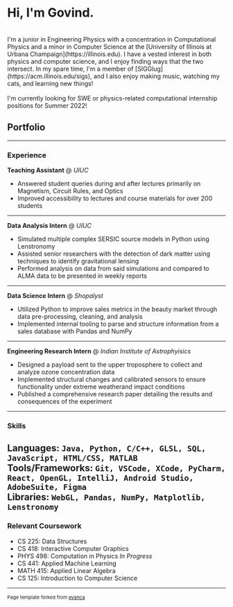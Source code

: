 # Hi, I'm Govind.
<br>
I'm a junior in Engineering Physics with a concentration in Computational Physics and a minor in Computer Science at the [University of Illinois at Urbana Champaign](https://illinois.edu). I have a vested interest in both physics and computer science, and I enjoy finding ways that the two intersect. In my spare time, I'm a member of [SIGGlug](https://acm.illinois.edu/sigs), and I also enjoy making music, watching my cats, and learning new things!
<br><br>
I'm currently looking for SWE or physics-related computational internship positions for Summer 2022! 

## Portfolio

---

### Experience

**Teaching Assistant** @ _UIUC_
<br>
 - Answered student queries during and after lectures primarily on Magnetism, Circuit Rules, and Optics
 - Improved accessibility to lectures and course materials for over 200 students

---
**Data Analysis Intern** @ _UIUC_
<br>
 - Simulated multiple complex SERSIC source models in Python using Lenstronomy
 - Assisted senior researchers with the detection of dark matter using techniques to identify gravitational lensing
 - Performed analysis on data from said simulations and compared to ALMA data to be presented in weekly reports

---
**Data Science Intern** @ _Shopalyst_
<br>
 - Utilized Python to improve sales metrics in the beauty market through data pre-processing, cleaning, and analysis
 - Implemented internal tooling to parse and structure information from a sales database with Pandas and NumPy

---
**Engineering Research Intern** @ _Indian Institute of Astrophyisics_
<br>
 - Designed a payload sent to the upper troposphere to collect and analyze ozone concentration data
 - Implemented structural changes and calibrated sensors to ensure functionality under extreme weatherand impact conditions
 - Published a comprehensive research paper detailing the results and consequences of the experiment

---

### Skills
**Languages:** `Java, Python, C/C++, GLSL, SQL, JavaScript, HTML/CSS, MATLAB`
<br>
**Tools/Frameworks:** `Git, VSCode, XCode, PyCharm, React, OpenGL, IntelliJ, Android Studio, AdobeSuite, Figma`
<br>
**Libraries:** `WebGL, Pandas, NumPy, Matplotlib, Lenstronomy`
---

### Relevant Coursework
 - CS 225: Data Structures <br>
 - CS 418: Interactive Computer Graphics <br>
 - PHYS 498: Computation in Physics _In Progress_ <br>
 - CS 441: Applied Machine Learning <br>
 - MATH 415: Applied Linear Algebra <br>
 - CS 125: Introduction to Computer Science 
--- 


<p style="font-size:11px">Page template forked from <a href="https://github.com/evanca/quick-portfolio">evanca</a></p>
<!-- Remove above link if you don't want to attibute -->
